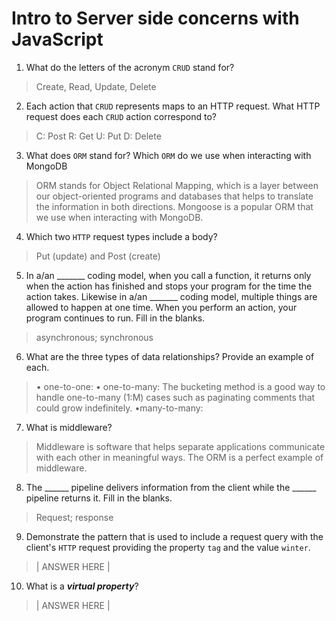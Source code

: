 # Intro to Server side concerns with JavaScript
01. What do the letters of the acronym `CRUD` stand for?

  > Create, Read, Update, Delete

02. Each action that `CRUD` represents maps to an HTTP request. What HTTP request does each `CRUD` action correspond to?

  > C: Post
  R: Get
  U: Put
  D: Delete

03. What does `ORM` stand for? Which `ORM` do we use when interacting with MongoDB

  > ORM stands for Object Relational Mapping, which is a layer between our object-oriented programs and databases that helps to translate the information in both directions. Mongoose is a popular ORM that we use when interacting with MongoDB.

04. Which two `HTTP` request types include a body?

  > Put (update) and Post (create)

05. In a/an _______ coding model, when you call a function, it returns only when the action has finished and stops your program for the time the action takes. Likewise in a/an _______ coding model, multiple things are allowed to happen at one time. When you perform an action, your program continues to run.  Fill in the blanks.

  > asynchronous; synchronous

06. What are the three types of data relationships? Provide an example of each.

  > • one-to-one:
  • one-to-many: The bucketing method is a good way to handle one-to-many (1:M) cases such as paginating comments that could grow indefinitely.
  •many-to-many:

07. What is middleware?

  > Middleware is software that helps separate applications communicate with each other in meaningful ways. The ORM is a perfect example of middleware.

08. The ______ pipeline delivers information from the client while the ______ pipeline returns it. Fill in the blanks. 

  > Request; response

09. Demonstrate the pattern that is used to include a request query with the client's `HTTP` request providing the property `tag` and the value `winter`.

  > | ANSWER HERE |

10. What is a ***virtual property***?

  > | ANSWER HERE |

